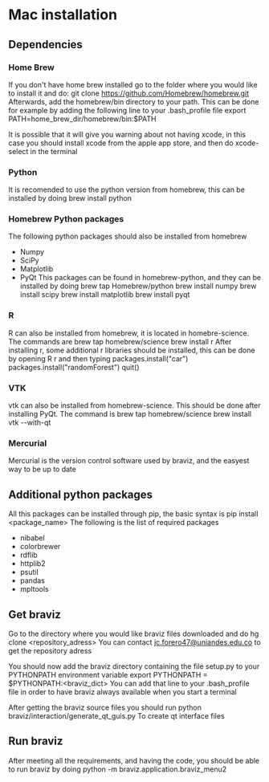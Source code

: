 # Mac installation

## Dependencies

### Home Brew
If you don't have home brew installed go to the folder where you would like to install it and do:
    git clone https://github.com/Homebrew/homebrew.git
Afterwards, add the homebrew/bin directory to your path. This can be done for example by adding the following line to your .bash_profile file
    export PATH=home_brew_dir/homebrew/bin:$PATH

It is possible that it will give you warning about not having xcode, in this case you should install xcode from the apple app store, and then do
xcode-select in the terminal
### Python
It is recomended to use the python version from homebrew, this can be installed by doing
    brew install python

### Homebrew Python packages
The following python packages should also be installed from homebrew
- Numpy
- SciPy
- Matplotlib
- PyQt
This packages can be found in homebrew-python, and they can be installed by doing
    brew tap Homebrew/python
    brew install numpy
    brew install scipy
    brew install matplotlib
    brew install pyqt

### R
R can also be installed from homebrew, it is located in homebre-science. The commands are
    brew tap homebrew/science
    brew install r
After installing r, some additional r libraries should be installed, this can be done by opening R
    r
and then typing
    packages.install("car")
    packages.install("randomForest")
    quit()

### VTK
vtk can also be installed from homebrew-science. This should be done after installing PyQt. The command is
    brew tap homebrew/science
    brew install vtk --with-qt

### Mercurial
Mercurial is the version control software used by braviz, and the easyest way to be up to date


## Additional python packages

All this packages can be installed through pip, the basic syntax is
    pip install <package_name>
The following is the list of required packages
- nibabel
- colorbrewer
- rdflib
- httplib2
- psutil
- pandas
- mpltools

## Get braviz
Go to the directory where you would like braviz files downloaded and do
    hg clone <repository_adress>
You can contact jc.forero47@uniandes.edu.co to get the repository adress

You should now add the braviz directory containing the file setup.py to your PYTHONPATH environment variable
    export PYTHONPATH = $PYTHONPATH:<braviz_dict>
You can add that line to your .bash_profile file in order to have braviz always available when you start a terminal

After getting the braviz source files you should run
    python braviz/interaction/generate_qt_guis.py
To create qt interface files

## Run braviz
After meeting all the requirements, and having the code, you should be able to run braviz by doing
    python -m braviz.application.braviz_menu2

